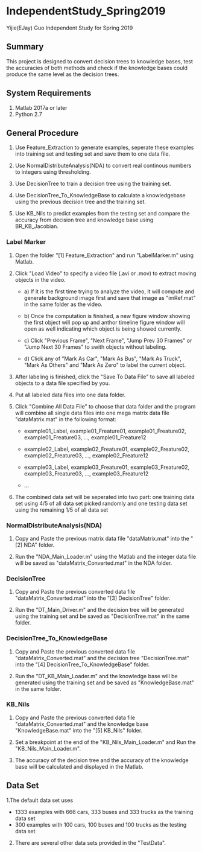 # IndependentStudy_Spring2019
Yijie(EJay) Guo Independent Study for Spring 2019

## Summary
This project is designed to convert decision trees to knowledge bases, test the accuracies of both methods and check if the knowledge bases could produce the same level as the decision trees.

## System Requirements
1. Matlab 2017a or later
2. Python 2.7

## General Procedure

1. Use Feature_Extraction to generate examples, seperate these examples into training set and testing set and save them to one data file.

2. Use NormalDistributeAnalysis(NDA) to convert real continous numbers to integers using thresholding.

3. Use DecisionTree to train a decision tree using the training set.

4. Use DecisionTree_To_KnowledgeBase to calculate a knowledgebase using the previous decision tree and the training set.

5. Use KB_Nils to predict examples from the testing set and compare the accuracy from decision tree and knowledge base using BR_KB_Jacobian.

### Label Marker
1. Open the folder "[1] Feature_Extraction" and run "LabelMarker.m" using Matlab.

2. Click "Load Video" to specify a video file (.avi or .mov) to extract moving objects in the video.

    - a) If it is the first time trying to analyze the video, it will compute and generate background image first and save that image as 
    "imRef.mat" in the same folder as the video.
    
    - b) Once the computation is finished, a new figure window showing the first object will pop up and anthor timeline figure window will
    open as well indicating which object is being showed currently.
    
    - c) Click "Previous Frame", "Next Frame", "Jump Prev 30 Frames" or "Jump Next 30 Frames" to swith objects without labeling.
    
    - d) Click any of "Mark As Car", "Mark As Bus", "Mark As Truck", "Mark As Others" and "Mark As Zero" to label the current object.
    
3. After labeling is finished, click the "Save To Data File" to save all labeled objects to a data file specified by you.

4. Put all labeled data files into one data folder.

5. Click "Combine All Data File" to choose that data folder and the program will combine all single data files into one mega matrix data file "dataMatrix.mat" in the following format:

    - example01_Label, example01_Freature01, example01_Freature02, example01_Freature03, ..., example01_Freature12 
    
    - example02_Label, example02_Freature01, example02_Freature02, example02_Freature03, ..., example02_Freature12 
    
    - example03_Label, example03_Freature01, example03_Freature02, example03_Freature03, ..., example03_Freature12
    
    - ...

6. The combined data set will be seperated into two part: one training data set using 4/5 of all data set picked randomly and one testing data set using the remaining 1/5 of all data set
    
### NormalDistributeAnalysis(NDA)
1. Copy and Paste the previous matrix data file "dataMatrix.mat" into the "[2] NDA" folder.

2. Run the "NDA_Main_Loader.m" using the Matlab and the integer data file will be saved as "dataMatrix_Converted.mat" in the NDA folder.

### DecisionTree
1. Copy and Paste the previous converted data file "dataMatrix_Converted.mat" into the "[3] DecisionTree" folder.

2. Run the "DT_Main_Driver.m" and the decision tree will be generated using the training set and be saved as "DecisionTree.mat" in the same folder.

### DecisionTree_To_KnowledgeBase
1. Copy and Paste the previous converted data file "dataMatrix_Converted.mat" and the decision tree "DecisionTree.mat" into the "[4] DecisionTree_To_KnowledgeBase" folder.

2. Run the "DT_KB_Main_Loader.m" and the knowledge base will be generated using the training set and be saved as "KnowledgeBase.mat" in the same folder.

### KB_Nils
1. Copy and Paste the previous converted data file "dataMatrix_Converted.mat" and the knowledge base "KnowledgeBase.mat" into the "[5] KB_Nils" folder.

2. Set a breakpoint at the end of the "KB_Nils_Main_Loader.m" and Run the "KB_Nils_Main_Loader.m". 

3. The accuracy of the decision tree and the accuracy of the knowledge base will be calculated and displayed in the Matlab.

## Data Set

1.The default data set uses 
- 1333 examples with 666 cars, 333 buses and 333 trucks as the training data set
- 300 examples with 100 cars, 100 buses and 100 trucks as the testing data set


2. There are several other data sets provided in the "TestData".
